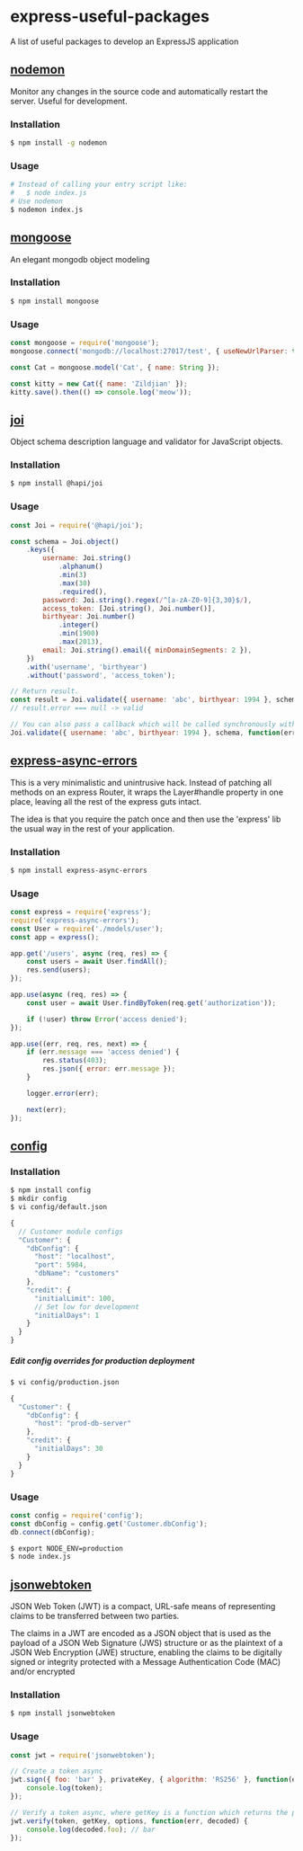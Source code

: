 # express-useful-packages

A list of useful packages to develop an ExpressJS application

## [nodemon](https://nodemon.io/)

Monitor any changes in the source code and automatically restart the server. Useful for development.

### Installation

```bash
$ npm install -g nodemon
```

### Usage

```bash
# Instead of calling your entry script like:
#   $ node index.js
# Use nodemon
$ nodemon index.js
```

## [mongoose](https://mongoosejs.com/)

An elegant mongodb object modeling

### Installation

```bash
$ npm install mongoose
```

### Usage

```js
const mongoose = require('mongoose');
mongoose.connect('mongodb://localhost:27017/test', { useNewUrlParser: true });

const Cat = mongoose.model('Cat', { name: String });

const kitty = new Cat({ name: 'Zildjian' });
kitty.save().then(() => console.log('meow'));
```

## [joi](https://github.com/hapijs/joi)

Object schema description language and validator for JavaScript objects.

### Installation

```bash
$ npm install @hapi/joi
```

### Usage

```js
const Joi = require('@hapi/joi');

const schema = Joi.object()
    .keys({
        username: Joi.string()
            .alphanum()
            .min(3)
            .max(30)
            .required(),
        password: Joi.string().regex(/^[a-zA-Z0-9]{3,30}$/),
        access_token: [Joi.string(), Joi.number()],
        birthyear: Joi.number()
            .integer()
            .min(1900)
            .max(2013),
        email: Joi.string().email({ minDomainSegments: 2 }),
    })
    .with('username', 'birthyear')
    .without('password', 'access_token');

// Return result.
const result = Joi.validate({ username: 'abc', birthyear: 1994 }, schema);
// result.error === null -> valid

// You can also pass a callback which will be called synchronously with the validation result.
Joi.validate({ username: 'abc', birthyear: 1994 }, schema, function(err, value) {}); // err === null -> valid
```

## [express-async-errors](https://github.com/davidbanham/express-async-errors#readme)

This is a very minimalistic and unintrusive hack. Instead of patching all methods on an express Router, it wraps the Layer#handle property in one place, leaving all the rest of the express guts intact.

The idea is that you require the patch once and then use the 'express' lib the usual way in the rest of your application.

### Installation

```bash
$ npm install express-async-errors
```

### Usage

```js
const express = require('express');
require('express-async-errors');
const User = require('./models/user');
const app = express();

app.get('/users', async (req, res) => {
    const users = await User.findAll();
    res.send(users);
});

app.use(async (req, res) => {
    const user = await User.findByToken(req.get('authorization'));

    if (!user) throw Error('access denied');
});

app.use((err, req, res, next) => {
    if (err.message === 'access denied') {
        res.status(403);
        res.json({ error: err.message });
    }

    logger.error(err);

    next(err);
});
```

## [config](https://github.com/lorenwest/node-config)

### Installation

```bash
$ npm install config
$ mkdir config
$ vi config/default.json
```

```js
{
  // Customer module configs
  "Customer": {
    "dbConfig": {
      "host": "localhost",
      "port": 5984,
      "dbName": "customers"
    },
    "credit": {
      "initialLimit": 100,
      // Set low for development
      "initialDays": 1
    }
  }
}
```

##### Edit config overrides for production deployment

```bash
$ vi config/production.json
```

```js
{
  "Customer": {
    "dbConfig": {
      "host": "prod-db-server"
    },
    "credit": {
      "initialDays": 30
    }
  }
}
```

### Usage

```js
const config = require('config');
const dbConfig = config.get('Customer.dbConfig');
db.connect(dbConfig);
```

```bash
$ export NODE_ENV=production
$ node index.js
```

## [jsonwebtoken](https://jwt.io/)

JSON Web Token (JWT) is a compact, URL-safe means of representing claims to be transferred between two parties.

The claims in a JWT are encoded as a JSON object that is used as the payload of a JSON Web Signature (JWS) structure or as the plaintext of a JSON Web Encryption (JWE) structure, enabling the claims to be digitally signed or integrity protected with a Message Authentication Code (MAC) and/or encrypted

### Installation

```bash
$ npm install jsonwebtoken
```

### Usage

```js
const jwt = require('jsonwebtoken');

// Create a token async
jwt.sign({ foo: 'bar' }, privateKey, { algorithm: 'RS256' }, function(err, token) {
    console.log(token);
});

// Verify a token async, where getKey is a function which returns the private key
jwt.verify(token, getKey, options, function(err, decoded) {
    console.log(decoded.foo); // bar
});
```
